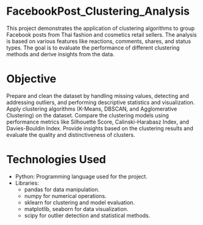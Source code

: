 # FacebookPost_Clustering_Analysis
This project demonstrates the application of clustering algorithms to group Facebook posts from Thai fashion and cosmetics retail sellers. The analysis is based on various features like reactions, comments, shares, and status types. The goal is to evaluate the performance of different clustering methods and derive insights from the data.

# Objective
Prepare and clean the dataset by handling missing values, detecting and addressing outliers, and performing descriptive statistics and visualization.
Apply clustering algorithms (K-Means, DBSCAN, and Agglomerative Clustering) on the dataset.
Compare the clustering models using performance metrics like Silhouette Score, Calinski-Harabasz Index, and Davies-Bouldin Index.
Provide insights based on the clustering results and evaluate the quality and distinctiveness of clusters.

# Technologies Used
- Python: Programming language used for the project.
- Libraries:
  - pandas for data manipulation.
  - numpy for numerical operations.
  - sklearn for clustering and model evaluation.
  - matplotlib, seaborn for data visualization.
  - scipy for outlier detection and statistical methods.


